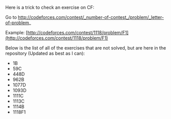 Here is a trick to check an exercise on CF:

Go to http://codeforces.com/contest/_number-of-contest_/problem/_letter-of-problem_

Example: [http://codeforces.com/contest/1118/problem/F1](http://codeforces.com/contest/1118/problem/F1)

Below is the list of all of the exercises that are not solved, but are here in the repository (Updated as best as I can):
- 1B
- 59C
- 448D
- 962B
- 1077D
- 1093D
- 1111C
- 1113C
- 1114B
- 1118F1
